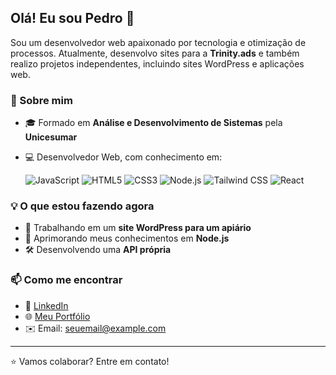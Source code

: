 ## Olá! Eu sou Pedro 👋

Sou um desenvolvedor web apaixonado por tecnologia e otimização de processos. Atualmente, desenvolvo sites para a **Trinity.ads** e também realizo projetos independentes, incluindo sites WordPress e aplicações web.

### 🚀 Sobre mim
- 🎓 Formado em **Análise e Desenvolvimento de Sistemas** pela **Unicesumar**
- 💻 Desenvolvedor Web, com conhecimento em:
  
  ![JavaScript](https://img.shields.io/badge/JavaScript-F7DF1E?style=for-the-badge&logo=javascript&logoColor=black)
  ![HTML5](https://img.shields.io/badge/HTML5-E34F26?style=for-the-badge&logo=html5&logoColor=white)
  ![CSS3](https://img.shields.io/badge/CSS3-1572B6?style=for-the-badge&logo=css3&logoColor=white)
  ![Node.js](https://img.shields.io/badge/Node.js-339933?style=for-the-badge&logo=node.js&logoColor=white)
  ![Tailwind CSS](https://img.shields.io/badge/Tailwind%20CSS-38B2AC?style=for-the-badge&logo=tailwind-css&logoColor=white)
  ![React](https://img.shields.io/badge/React-61DAFB?style=for-the-badge&logo=react&logoColor=black)

### 💡 O que estou fazendo agora
- 🔧 Trabalhando em um **site WordPress para um apiário**
- 🎯 Aprimorando meus conhecimentos em **Node.js**
- 🛠️ Desenvolvendo uma **API própria**

### 📫 Como me encontrar
- 💼 [LinkedIn](#)  
- 🌐 [Meu Portfólio](#)  
- ✉️ Email: [seuemail@example.com](mailto:seuemail@example.com)

---
⭐ Vamos colaborar? Entre em contato!
